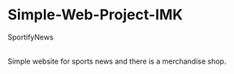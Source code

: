 # Simple-Web-Project-IMK
SportifyNews

<br>Simple website for sports news and there is a merchandise shop.
